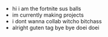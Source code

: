 - hi i am the fortnite sus balls
- im currently making projects
- i dont wanna collab witcho bitchass
- alright guten tag bye bye doei doei
